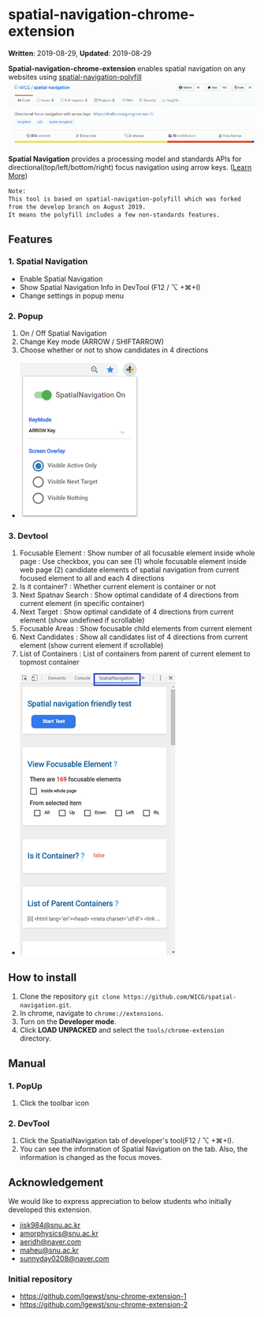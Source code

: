
# spatial-navigation-chrome-extension

**Written**: 2019-08-29, **Updated**: 2019-08-29

**Spatial-navigation-chrome-extension** enables spatial navigation on any websites using [spatial-navigation-polyfill](https://github.com/WICG/spatial-navigation/tree/master/polyfill)
![spatial navigation on any websites](./img2.gif)

**Spatial Navigation** provides a processing model and standards APIs for directional(top/left/bottom/right) focus navigation using arrow keys. ([Learn More](https://wicg.github.io/spatial-navigation/))

```
Note:
This tool is based on spatial-navigation-polyfill which was forked from the develop branch on August 2019.
It means the polyfill includes a few non-standards features.
```

## Features
### 1. Spatial Navigation
- Enable Spatial Navigation
- Show Spatial Navigation Info in DevTool (F12 / ⌥ +⌘+I)
- Change settings in popup menu

### 2. Popup
1. On / Off Spatial Navigation
2. Change Key mode (ARROW / SHIFTARROW)
3. Choose whether or not to show candidates in 4 directions

- ![Popup menu](./img1.png)

### 3. Devtool
1. Focusable Element
: Show number of all focusable element inside whole page
: Use checkbox, you can see (1) whole focusable element inside web page (2) candidate elements of spatial navigation from current focused element to all and each 4 directions
2. Is it container?
: Whether current element is container or not
3. Next Spatnav Search
: Show optimal candidate of 4 directions from current element (in specific container)
4. Next Target
: Show optimal candidate of 4 directions from current element (show undefined if scrollable)
5. Focusable Areas
: Show focusable child elements from current element
6. Next Candidates
: Show all candidates list of 4 directions from current element (show current element if scrollable)
7. List of Containers
: List of containers from parent of current element to topmost container

- ![Devtool](./img3.png)

## How to install
1. Clone the repository `git clone https://github.com/WICG/spatial-navigation.git`.
2. In chrome, navigate to `chrome://extensions`.
3. Turn on the **Developer mode**.
4. Click **LOAD UNPACKED** and select the `tools/chrome-extension` directory.

## Manual
### 1. PopUp
1. Click the toolbar icon

### 2. DevTool
1. Click the SpatialNavigation tab of developer's tool(F12 / ⌥ +⌘+I).
2. You can see the information of Spatial Navigation on the tab. Also, the information is changed as the focus moves.


## Acknowledgement

We would like to express appreciation to below students who initially developed this extension.

- jisk984@snu.ac.kr
- amorphysics@snu.ac.kr
- aeridh@naver.com
- maheu@snu.ac.kr
- sunnyday0208@naver.com

### Initial repository
- https://github.com/lgewst/snu-chrome-extension-1
- https://github.com/lgewst/snu-chrome-extension-2
